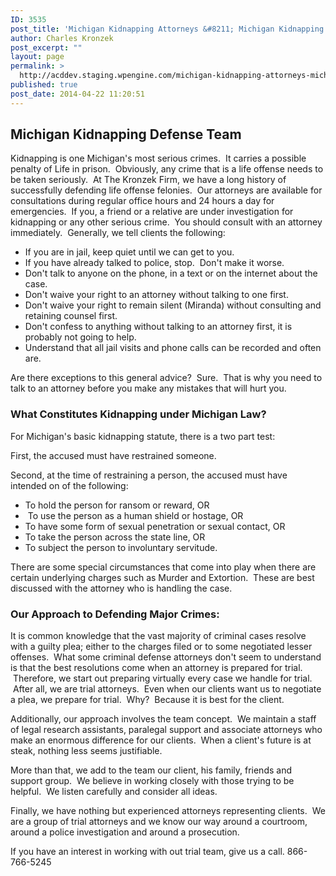 ```yaml
---
ID: 3535
post_title: 'Michigan Kidnapping Attorneys &#8211; Michigan Kidnapping Defense Lawyers'
author: Charles Kronzek
post_excerpt: ""
layout: page
permalink: >
  http://acddev.staging.wpengine.com/michigan-kidnapping-attorneys-michigan-kidnapping-defense-lawyers.html
published: true
post_date: 2014-04-22 11:20:51
---
```

<h2>Michigan Kidnapping Defense Team</h2>
Kidnapping is one Michigan's most serious crimes.  It carries a possible penalty of Life in prison.  Obviously, any crime that is a life offense needs to be taken seriously.  At The Kronzek Firm, we have a long history of successfully defending life offense felonies.  Our attorneys are available for consultations during regular office hours and 24 hours a day for emergencies.  If you, a friend or a relative are under investigation for kidnapping or any other serious crime.  You should consult with an attorney immediately.  Generally, we tell clients the following:
<ul>
	<li>If you are in jail, keep quiet until we can get to you.</li>
	<li>If you have already talked to police, stop.  Don't make it worse.</li>
	<li>Don't talk to anyone on the phone, in a text or on the internet about the case.</li>
	<li>Don't waive your right to an attorney without talking to one first.</li>
	<li>Don't waive your right to remain silent (Miranda) without consulting and retaining counsel first.</li>
	<li>Don't confess to anything without talking to an attorney first, it is probably not going to help.</li>
	<li>Understand that all jail visits and phone calls can be recorded and often are.</li>
</ul>
Are there exceptions to this general advice?  Sure.  That is why you need to talk to an attorney before you make any mistakes that will hurt you.
<h3>What Constitutes Kidnapping under Michigan Law?</h3>
For Michigan's basic kidnapping statute, there is a two part test:

First, the accused must have restrained someone.

Second, at the time of restraining a person, the accused must have intended on of the following:
<ul>
	<li>To hold the person for ransom or reward, OR</li>
	<li> To use the person as a human shield or hostage, OR</li>
	<li>To have some form of sexual penetration or sexual contact, OR</li>
	<li>To take the person across the state line, OR</li>
	<li>To subject the person to involuntary servitude.</li>
</ul>
There are some special circumstances that come into play when there are certain underlying charges such as Murder and Extortion.  These are best discussed with the attorney who is handling the case.
<h3>Our Approach to Defending Major Crimes:</h3>
It is common knowledge that the vast majority of criminal cases resolve with a guilty plea; either to the charges filed or to some negotiated lesser offenses.  What some criminal defense attorneys don't seem to understand is that the best resolutions come when an attorney is prepared for trial.  Therefore, we start out preparing virtually every case we handle for trial.  After all, we are trial attorneys.  Even when our clients want us to negotiate a plea, we prepare for trial.  Why?  Because it is best for the client.

Additionally, our approach involves the team concept.  We maintain a staff of legal research assistants, paralegal support and associate attorneys who make an enormous difference for our clients.  When a client's future is at steak, nothing less seems justifiable.

More than that, we add to the team our client, his family, friends and support group.  We believe in working closely with those trying to be helpful.  We listen carefully and consider all ideas.

Finally, we have nothing but experienced attorneys representing clients.  We are a group of trial attorneys and we know our way around a courtroom, around a police investigation and around a prosecution.

If you have an interest in working with out trial team, give us a call. 866-766-5245